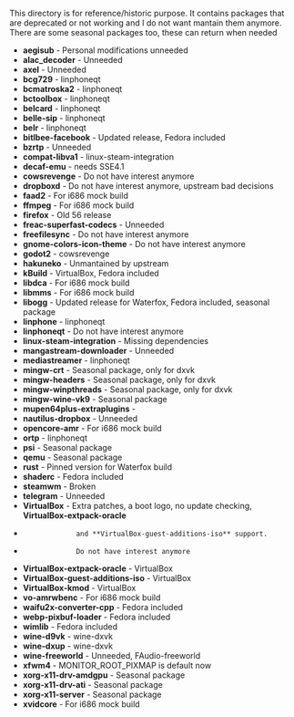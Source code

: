 This directory is for reference/historic purpose. It contains packages that
are deprecated or not working and I do not want mantain them anymore. There are
some seasonal packages too, these can return when needed

 * **aegisub** - Personal modifications unneeded
 * **alac_decoder** - Unneeded
 * **axel** - Unneeded
 * **bcg729** - linphoneqt
 * **bcmatroska2** - linphoneqt
 * **bctoolbox** - linphoneqt
 * **belcard** - linphoneqt
 * **belle-sip** - linphoneqt
 * **belr** - linphoneqt
 * **bitlbee-facebook** - Updated release, Fedora included
 * **bzrtp** - Unneeded
 * **compat-libva1** - linux-steam-integration
 * **decaf-emu** - needs SSE4.1
 * **cowsrevenge** - Do not have interest anymore
 * **dropboxd** - Do not have interest anymore, upstream bad decisions
 * **faad2** - For i686 mock build
 * **ffmpeg** - For i686 mock build
 * **firefox** - Old 56 release
 * **freac-superfast-codecs** - Unneeded
 * **freefilesync** - Do not have interest anymore
 * **gnome-colors-icon-theme** - Do not have interest anymore
 * **godot2** - cowsrevenge
 * **hakuneko** - Unmantained by upstream
 * **kBuild** - VirtualBox, Fedora included
 * **libdca** - For i686 mock build
 * **libmms** - For i686 mock build
 * **libogg** - Updated release for Waterfox, Fedora included, seasonal package
 * **linphone** - linphoneqt
 * **linphoneqt** - Do not have interest anymore
 * **linux-steam-integration** - Missing dependencies
 * **mangastream-downloader** - Unneeded
 * **mediastreamer** - linphoneqt
 * **mingw-crt** - Seasonal package, only for dxvk
 * **mingw-headers** - Seasonal package, only for dxvk
 * **mingw-winpthreads** - Seasonal package, only for dxvk
 * **mingw-wine-vk9** - Seasonal package
 * **mupen64plus-extraplugins** - 
 * **nautilus-dropbox** - Unneeded
 * **opencore-amr** - For i686 mock build
 * **ortp** - linphoneqt
 * **psi** - Seasonal package
 * **qemu** - Seasonal package
 * **rust** - Pinned version for Waterfox build
 * **shaderc** - Fedora included
 * **steamwm** - Broken
 * **telegram** - Unneeded
 * **VirtualBox** - Extra patches, a boot logo, no update checking, **VirtualBox-extpack-oracle**
 *                  and **VirtualBox-guest-additions-iso** support.
 *                  Do not have interest anymore
 * **VirtualBox-extpack-oracle** - VirtualBox
 * **VirtualBox-guest-additions-iso** - VirtualBox
 * **VirtualBox-kmod** - VirtualBox
 * **vo-amrwbenc** - For i686 mock build
 * **waifu2x-converter-cpp** - Fedora included
 * **webp-pixbuf-loader** - Fedora included
 * **wimlib** - Fedora included
 * **wine-d9vk** - wine-dxvk
 * **wine-dxup** - wine-dxvk
 * **wine-freeworld** - Unneeded, FAudio-freeworld
 * **xfwm4** - MONITOR_ROOT_PIXMAP is default now
 * **xorg-x11-drv-amdgpu** - Seasonal package
 * **xorg-x11-drv-ati** - Seasonal package
 * **xorg-x11-server** - Seasonal package
 * **xvidcore** - For i686 mock build
